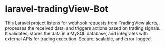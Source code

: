 # laravel-tradingView-Bot
This Laravel project listens for webhook requests from TradingView alerts, processes the received data, and triggers actions based on trading signals. It validates, stores the data in a MySQL database, and integrates with external APIs for trading execution. Secure, scalable, and error-logged.
